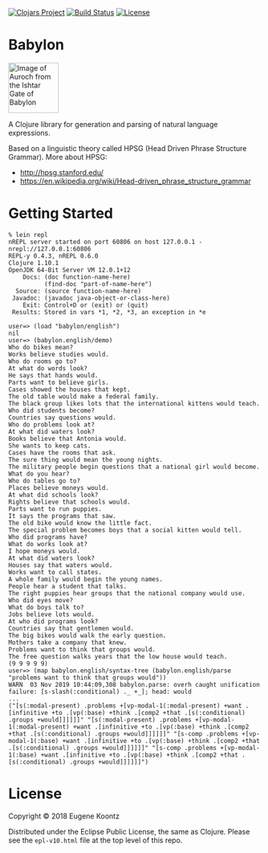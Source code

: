 [![Clojars Project](https://img.shields.io/clojars/v/babylon.svg)](https://clojars.org/babylon)
[![Build Status](https://secure.travis-ci.org/ekoontz/babylon.png?branch=master)](http://travis-ci.org/ekoontz/babylon)
[![License](https://img.shields.io/badge/License-EPL%201.0-red.svg)](https://opensource.org/licenses/EPL-1.0)

# Babylon

<div>
  <a href="https://en.wikipedia.org/wiki/Ishtar_Gate">
    <img alt="Image of Auroch from the Ishtar Gate of Babylon" 
         src="https://www.ancient.eu/uploads/images/738.jpg?v=1485682813" height="100">
  </a>
</div>

A Clojure library for generation and parsing of natural language expressions.

Based on a linguistic theory called HPSG (Head Driven Phrase Structure Grammar). More about HPSG:

- http://hpsg.stanford.edu/
- https://en.wikipedia.org/wiki/Head-driven_phrase_structure_grammar

# Getting Started

```
% lein repl
nREPL server started on port 60806 on host 127.0.0.1 - nrepl://127.0.0.1:60806
REPL-y 0.4.3, nREPL 0.6.0
Clojure 1.10.1
OpenJDK 64-Bit Server VM 12.0.1+12
    Docs: (doc function-name-here)
          (find-doc "part-of-name-here")
  Source: (source function-name-here)
 Javadoc: (javadoc java-object-or-class-here)
    Exit: Control+D or (exit) or (quit)
 Results: Stored in vars *1, *2, *3, an exception in *e

user=> (load "babylon/english")
nil
user=> (babylon.english/demo)
Who do bikes mean?
Works believe studies would.
Who do rooms go to?
At what do words look?
He says that hands would.
Parts want to believe girls.
Cases showed the houses that kept.
The old table would make a federal family.
The black group likes lots that the international kittens would teach.
Who did students become?
Countries say questions would.
Who do problems look at?
At what did waters look?
Books believe that Antonia would.
She wants to keep cats.
Cases have the rooms that ask.
The sure thing would mean the young nights.
The military people begin questions that a national girl would become.
What do you hear?
Who do tables go to?
Places believe moneys would.
At what did schools look?
Rights believe that schools would.
Parts want to run puppies.
It says the programs that saw.
The old bike would know the little fact.
The special problem becomes boys that a social kitten would tell.
Who did programs have?
What do works look at?
I hope moneys would.
At what did waters look?
Houses say that waters would.
Works want to call states.
A whole family would begin the young names.
People hear a student that talks.
The right puppies hear groups that the national company would use.
Who did eyes move?
What do boys talk to?
Jobs believe lots would.
At who did programs look?
Countries say that gentlemen would.
The big bikes would walk the early question.
Mothers take a company that knew.
Problems want to think that groups would.
The free question walks years that the low house would teach.
(9 9 9 9 9)
user=> (map babylon.english/syntax-tree (babylon.english/parse "problems want to think that groups would"))
WARN  03 Nov 2019 10:44:09,308 babylon.parse: overh caught unification failure: [s-slash(:conditional) ._ +_]; head: would
...
("[s(:modal-present) .problems +[vp-modal-1(:modal-present) +want .[infinitive +to .[vp(:base) +think .[comp2 +that .[s(:conditional) .groups +would]]]]]]" "[s(:modal-present) .problems +[vp-modal-1(:modal-present) +want .[infinitive +to .[vp(:base) +think .[comp2 +that .[s(:conditional) .groups +would]]]]]]" "[s-comp .problems +[vp-modal-1(:base) +want .[infinitive +to .[vp(:base) +think .[comp2 +that .[s(:conditional) .groups +would]]]]]]" "[s-comp .problems +[vp-modal-1(:base) +want .[infinitive +to .[vp(:base) +think .[comp2 +that .[s(:conditional) .groups +would]]]]]]")
```

# License

Copyright © 2018 Eugene Koontz

Distributed under the Eclipse Public License, the same as Clojure.
Please see the `epl-v10.html` file at the top level of this repo.
